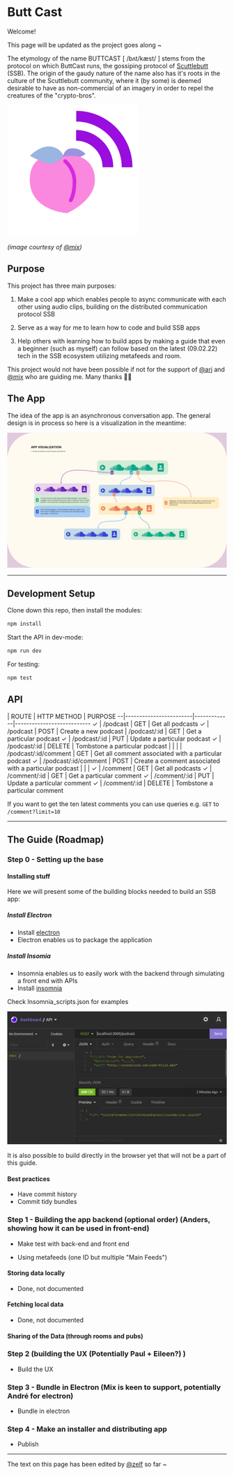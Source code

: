 # Butt Cast

Welcome!

This page will be updated as the project goes along ~

The etymology of the name BUTTCAST [ /bʌt/kæst/ ] stems from the protocol on which ButtCast runs, the gossiping protocol of [Scuttlebutt](https://scuttlebutt.nz/) (SSB). The origin of the gaudy nature of the name also has it's roots in the culture of the Scuttlebutt community, where it (by some) is deemed desirable to have as non-commercial of an imagery in order to repel the creatures of the "crypto-bros".   

<img src="./buttCastLogo.png" alt="drawing" width="300"/>

*(image courtesy of [@mix](https://github.com/mixmix))*


## Purpose

This project has three main purposes: 

1. Make a cool app which enables people to async communicate with each other using audio clips, building on the distributed communication protocol SSB

2. Serve as a way for me to learn how to code and build SSB apps

3. Help others with learning how to build apps by making a guide that even a beginner (such as myself) can follow based on the latest (09.02.22) tech in the SSB ecosystem utilizing metafeeds and room. 

This project would not have been possible if not for the support of [@arj](https://github.com/arj03) and [@mix](https://github.com/mixmix) who are guiding me. Many thanks 🙏🌸

## The App 

The idea of the app is an asynchronous conversation app. The general design is in process so here is a visualization in the meantime:

![](./AppVisualizing.jpg)

---

## Development Setup

Clone down this repo, then install the modules:
```bash
npm install
```

Start the API in dev-mode:
```bash
npm run dev
```

For testing:
```bash
npm test
```

## API

  | ROUTE                  | HTTP METHOD | PURPOSE
--|------------------------|-------------|---------------------------
✓ | /podcast               | GET         | Get all podcasts
✓ | /podcast               | POST        | Create a new podcast
  | /podcast/:id           | GET         | Get a particular podcast
✓ | /podcast/:id           | PUT         | Update a particular podcast
✓ | /podcast/:id           | DELETE      | Tombstone a particular podcast
  |                        |             |
  | /podcast/:id/comment   | GET         | Get all comment associated with a particular podcast
✓ | /podcast/:id/comment   | POST        | Create a comment associated with a particular podcast
  |                        |             |
✓ | /comment               | GET         | Get all podcasts
✓ | /comment/:id           | GET         | Get a particular comment
✓ | /comment/:id           | PUT         | Update a particular comment
✓ | /comment/:id           | DELETE      | Tombstone a particular comment

If you want to get the ten latest comments you can use queries e.g.  `GET` to `/comment?limit=10`

---

## The Guide (Roadmap)

### Step 0 - Setting up the base

#### Installing stuff
Here we will present some of the building blocks needed to build an SSB app:

##### Install Electron
- Install [electron](https://www.electronjs.org/) 
- Electron enables us to package the application

##### Install Insomia 
- Insomnia enables us to easily work with the backend through simulating a front end with APIs
- Install [insomnia](https://insomnia.rest/download)

Check Insomnia_scripts.json for examples

![](./insomnia.jpg)

It is also possible to build directly in the browser yet that will not be a part of this guide.

#### Best practices
- Have commit history 
- Commit tidy bundles

### Step 1 - Building the app backend (optional order) (Anders, showing how it can be used in front-end)

- Make test with back-end and front end

- Using metafeeds (one ID but multiple "Main Feeds")

#### Storing data locally 
- Done, not documented

#### Fetching local data
- Done, not documented 

#### Sharing of the Data (through rooms and pubs)

### Step 2 (building the UX (Potentially Paul + Eileen?) )
- Build the UX

### Step 3 - Bundle in Electron (Mix is keen to support, potentially André for electron)
- Bundle in electron

### Step 4 - Make an installer and distributing app 
- Publish


______
The text on this page has been edited by [@zelf](https://github.com/ZELFs) so far ~



